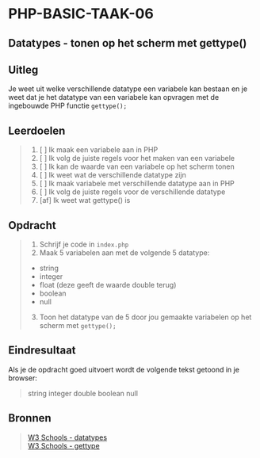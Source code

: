 # PHP-BASIC-TAAK-06
## Datatypes - tonen op het scherm met gettype()
## Uitleg
Je weet uit welke verschillende datatype een variabele kan bestaan 
en je weet dat je het datatype van een variabele kan opvragen met de ingebouwde PHP functie `gettype();`
>
## Leerdoelen
>1. [ ] Ik maak een variabele aan in PHP
>2. [ ] Ik volg de juiste regels voor het maken van een variabele
>3. [ ] Ik kan de waarde van een variabele op het scherm tonen
>4. [ ] Ik weet wat de verschillende datatype zijn
>5. [ ] Ik maak variabele met verschillende datatype aan in PHP
>6. [ ] Ik volg de juiste regels voor de verschillende datatype
>7. [af] Ik weet wat gettype() is

## Opdracht
>1. Schrijf je code in `index.php`
>2. Maak 5 variabelen aan met de volgende 5 datatype: 
>* string
>* integer
>* float (deze geeft de waarde double terug)
>* boolean
>* null
>3. Toon het datatype van de 5 door jou gemaakte variabelen op het scherm met `gettype();`

## Eindresultaat
Als je de opdracht goed uitvoert wordt de volgende tekst getoond in je browser: 
>string integer double boolean null

## Bronnen
>[W3 Schools - datatypes](https://www.w3schools.com/php/php_datatypes.asp)  
>[W3 Schools - gettype](https://www.w3schools.com/php/func_var_gettype.asp)